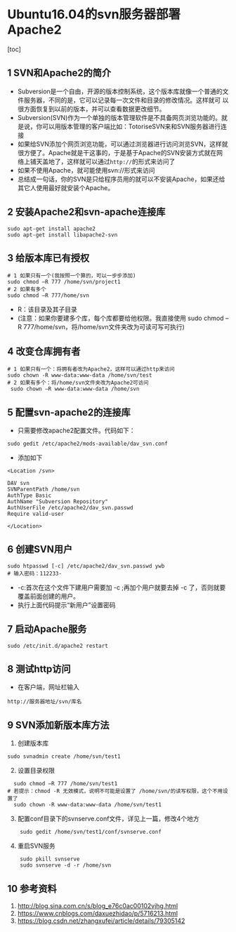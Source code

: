 # Ubuntu16.04的svn服务器部署Apache2          

[toc]

## 1 SVN和Apache2的简介   
- Subversion是一个自由，开源的版本控制系统，这个版本库就像一个普通的文件服务器，不同的是，它可以记录每一次文件和目录的修改情况。这样就可 以很方面恢复到以前的版本，并可以查看数据更改细节。    
- Subversion(SVN)作为一个单独的版本管理软件是不具备网页浏览功能的。就是说，你可以用版本管理的客户端比如：TotoriseSVN来和SVN服务器进行连接      
- 如果给SVN添加个网页浏览功能，可以通过浏览器进行访问浏览SVN，这样就很方便了。Apache就是干这事的，于是基于Apache的SVN安装方式就在网络上铺天盖地了，这样就可以通过`http://`的形式来访问了      
- 如果不使用Apache，就可能使用svn://形式来访问  
- 总结成一句话，你的SVN是只给程序员用的就可以不安装Apache，如果还给其它人使用最好就安装个Apache。      

## 2 安装Apache2和svn-apache连接库   
```
sudo apt-get install apache2   
sudo apt-get install libapache2-svn
```

## 3 给版本库已有授权   
```
# 1 如果只有一个(我按照一个算的，可以一步步添加)
sudo chmod –R 777 /home/svn/project1
# 2 如果有多个
sudo chmod –R 777/home/svn
```

- R：该目录及其子目录   
- (注意：如果你要建多个库，每个库都要给他权限。我直接使用 sudo chmod –R 777/home/svn，将/home/svn文件夹改为可读可写可执行)     


## 4 改变仓库拥有者   
```
# 1 如果只有一个：将拥有者改为Apache2，这样可以通过http来访问
sudo chown -R www-data:www-data /home/svn/test
# 2 如果有多个：将/home/svn文件夹改为Apache2可访问
 sudo chown –R www-data:www-data /home/svn
```

## 5 配置svn-apache2的连接库    
- 只需要修改apache2配置文件。代码如下：   
```
sudo gedit /etc/apache2/mods-available/dav_svn.conf
```

- 添加如下   
```
<Location /svn>

DAV svn
SVNParentPath /home/svn       
AuthType Basic
AuthName "Subversion Repository"
AuthUserFile /etc/apache2/dav_svn.passwd
Require valid-user

</Location>
```

## 6 创建SVN用户   
```
sudo htpasswd [-c] /etc/apache2/dav_svn.passwd ywb  
# 输入密码：112233-
```

- -c:首次在这个文件下建用户需要加 -c ;再加个用户就要去掉 -c 了，否则就要覆盖前面创建的用户。  
- 执行上面代码提示“新用户”设置密码   

## 7 启动Apache服务   
```
sudo /etc/init.d/apache2 restart
```

## 8 测试http访问    
- 在客户端，网址栏输入     
```
http://服务器地址/svn/库名
```

## 9 SVN添加新版本库方法   
1. 创建版本库  
```
sudo svnadmin create /home/svn/test1  
```

2. 设置目录权限
```
  sudo chmod –R 777 /home/svn/test1
# 若提示：chmod -R 无效模式，说明不可能是设置了 /home/svn/的读写权限，这个不用设置了
  sudo chown -R www-data:www-data /home/svn/test1
```

3. 配置conf目录下的svnserve.conf文件，详见上一篇，修改4个地方  
``` 
    sudo gedit /home/svn/test1/conf/svnserve.conf   
```

4. 重启SVN服务  
```
    sudo pkill svnserve
    sudo svnserve -d -r /home/svn
```

## 10 参考资料   

1. http://blog.sina.com.cn/s/blog_e76c0ac00102vjhg.html    
2. https://www.cnblogs.com/daxuezhidao/p/5716213.html   
3. https://blog.csdn.net/zhangxufei/article/details/79305142    

